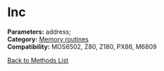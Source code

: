 # Inc

**Parameters:** address;  
**Category:** [Memory routines](../categories/memory_routines.md)  
**Compatibility:** MOS6502, Z80, Z180, PX86, M6809  


[Back to Methods List](../../SUMMARY.md)
